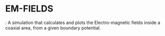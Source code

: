 # EM-FIELDS
: A simulation that calculates and plots the Electro-magnetic fields inside a coaxial area, from a given boundary potential.
